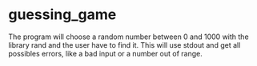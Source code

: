# guessing_game
The program will choose a random number between 0 and 1000 with the library rand and the user have to find it.
This will use stdout and get all possibles errors, like a bad input or a number out of range. 